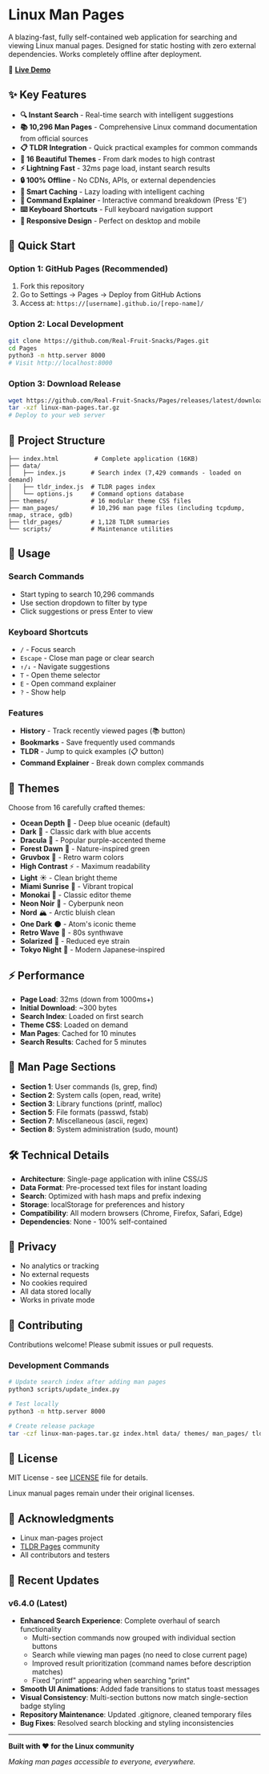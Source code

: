# Linux Man Pages

A blazing-fast, fully self-contained web application for searching and viewing Linux manual pages. Designed for static hosting with zero external dependencies. Works completely offline after deployment.

🚀 **[Live Demo](https://real-fruit-snacks.github.io/Pages/)**

## ✨ Key Features

- **🔍 Instant Search** - Real-time search with intelligent suggestions
- **📚 10,296 Man Pages** - Comprehensive Linux command documentation from official sources
- **📋 TLDR Integration** - Quick practical examples for common commands
- **🎨 16 Beautiful Themes** - From dark modes to high contrast
- **⚡ Lightning Fast** - 32ms page load, instant search results
- **🔒 100% Offline** - No CDNs, APIs, or external dependencies
- **💾 Smart Caching** - Lazy loading with intelligent caching
- **🔧 Command Explainer** - Interactive command breakdown (Press 'E')
- **⌨️ Keyboard Shortcuts** - Full keyboard navigation support
- **📱 Responsive Design** - Perfect on desktop and mobile

## 🚀 Quick Start

### Option 1: GitHub Pages (Recommended)
1. Fork this repository
2. Go to Settings → Pages → Deploy from GitHub Actions
3. Access at: `https://[username].github.io/[repo-name]/`

### Option 2: Local Development
```bash
git clone https://github.com/Real-Fruit-Snacks/Pages.git
cd Pages
python3 -m http.server 8000
# Visit http://localhost:8000
```

### Option 3: Download Release
```bash
wget https://github.com/Real-Fruit-Snacks/Pages/releases/latest/download/linux-man-pages.tar.gz
tar -xzf linux-man-pages.tar.gz
# Deploy to your web server
```

## 📁 Project Structure

```
├── index.html          # Complete application (16KB)
├── data/              
│   ├── index.js       # Search index (7,429 commands - loaded on demand)
│   ├── tldr_index.js  # TLDR pages index
│   └── options.js     # Command options database
├── themes/            # 16 modular theme CSS files
├── man_pages/         # 10,296 man page files (including tcpdump, nmap, strace, gdb)
├── tldr_pages/        # 1,128 TLDR summaries
└── scripts/           # Maintenance utilities
```

## 🎯 Usage

### Search Commands
- Start typing to search 10,296 commands
- Use section dropdown to filter by type
- Click suggestions or press Enter to view

### Keyboard Shortcuts
- `/` - Focus search
- `Escape` - Close man page or clear search
- `↑/↓` - Navigate suggestions
- `T` - Open theme selector
- `E` - Open command explainer
- `?` - Show help

### Features
- **History** - Track recently viewed pages (📚 button)
- **Bookmarks** - Save frequently used commands
- **TLDR** - Jump to quick examples (📋 button)
- **Command Explainer** - Break down complex commands

## 🎨 Themes

Choose from 16 carefully crafted themes:

- **Ocean Depth** 🌊 - Deep blue oceanic (default)
- **Dark** 🌙 - Classic dark with blue accents
- **Dracula** 🧛 - Popular purple-accented theme
- **Forest Dawn** 🌲 - Nature-inspired green
- **Gruvbox** 🍂 - Retro warm colors
- **High Contrast** ⚡ - Maximum readability
- **Light** ☀️ - Clean bright theme
- **Miami Sunrise** 🌺 - Vibrant tropical
- **Monokai** 🎨 - Classic editor theme
- **Neon Noir** 🌆 - Cyberpunk neon
- **Nord** 🏔️ - Arctic bluish clean
- **One Dark** 🌑 - Atom's iconic theme
- **Retro Wave** 🌴 - 80s synthwave
- **Solarized** 🌅 - Reduced eye strain
- **Tokyo Night** 🌃 - Modern Japanese-inspired

## ⚡ Performance

- **Page Load**: 32ms (down from 1000ms+)
- **Initial Download**: ~300 bytes
- **Search Index**: Loaded on first search
- **Theme CSS**: Loaded on demand
- **Man Pages**: Cached for 10 minutes
- **Search Results**: Cached for 5 minutes

## 📖 Man Page Sections

- **Section 1**: User commands (ls, grep, find)
- **Section 2**: System calls (open, read, write)
- **Section 3**: Library functions (printf, malloc)
- **Section 5**: File formats (passwd, fstab)
- **Section 7**: Miscellaneous (ascii, regex)
- **Section 8**: System administration (sudo, mount)

## 🛠️ Technical Details

- **Architecture**: Single-page application with inline CSS/JS
- **Data Format**: Pre-processed text files for instant loading
- **Search**: Optimized with hash maps and prefix indexing
- **Storage**: localStorage for preferences and history
- **Compatibility**: All modern browsers (Chrome, Firefox, Safari, Edge)
- **Dependencies**: None - 100% self-contained

## 🔐 Privacy

- No analytics or tracking
- No external requests
- No cookies required
- All data stored locally
- Works in private mode

## 🤝 Contributing

Contributions welcome! Please submit issues or pull requests.

### Development Commands

```bash
# Update search index after adding man pages
python3 scripts/update_index.py

# Test locally
python3 -m http.server 8000

# Create release package
tar -czf linux-man-pages.tar.gz index.html data/ themes/ man_pages/ tldr_pages/
```

## 📄 License

MIT License - see [LICENSE](LICENSE) file for details.

Linux manual pages remain under their original licenses.

## 🙏 Acknowledgments

- Linux man-pages project
- [TLDR Pages](https://github.com/tldr-pages/tldr) community
- All contributors and testers

## 📅 Recent Updates

### v6.4.0 (Latest)
- **Enhanced Search Experience**: Complete overhaul of search functionality
  - Multi-section commands now grouped with individual section buttons
  - Search while viewing man pages (no need to close current page)
  - Improved result prioritization (command names before description matches)
  - Fixed "printf" appearing when searching "print"
- **Smooth UI Animations**: Added fade transitions to status toast messages
- **Visual Consistency**: Multi-section buttons now match single-section badge styling
- **Repository Maintenance**: Updated .gitignore, cleaned temporary files
- **Bug Fixes**: Resolved search blocking and styling inconsistencies

---

**Built with ❤️ for the Linux community**

*Making man pages accessible to everyone, everywhere.*